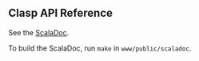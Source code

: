 ## Clasp API Reference
See the [ScalaDoc](/scaladoc).

To build the ScalaDoc, run `make` in `www/public/scaladoc`.
